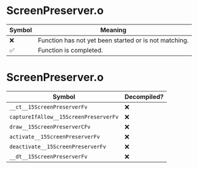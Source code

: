 # ScreenPreserver.o
| Symbol | Meaning 
| ------------- | ------------- 
| :x: | Function has not yet been started or is not matching. 
| :white_check_mark: | Function is completed. 


# ScreenPreserver.o
| Symbol | Decompiled? |
| ------------- | ------------- |
| `__ct__15ScreenPreserverFv` | :x: |
| `captureIfAllow__15ScreenPreserverFv` | :x: |
| `draw__15ScreenPreserverCFv` | :x: |
| `activate__15ScreenPreserverFv` | :x: |
| `deactivate__15ScreenPreserverFv` | :x: |
| `__dt__15ScreenPreserverFv` | :x: |

